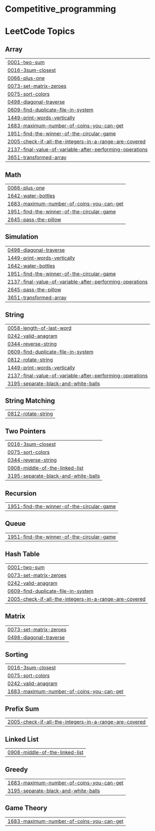 # Competitive_programming
<!---LeetCode Topics Start-->
# LeetCode Topics
## Array
|  |
| ------- |
| [0001-two-sum](https://github.com/Kthesword/Competitive_programming/tree/master/0001-two-sum) |
| [0016-3sum-closest](https://github.com/Kthesword/Competitive_programming/tree/master/0016-3sum-closest) |
| [0066-plus-one](https://github.com/Kthesword/Competitive_programming/tree/master/0066-plus-one) |
| [0073-set-matrix-zeroes](https://github.com/Kthesword/Competitive_programming/tree/master/0073-set-matrix-zeroes) |
| [0075-sort-colors](https://github.com/Kthesword/Competitive_programming/tree/master/0075-sort-colors) |
| [0498-diagonal-traverse](https://github.com/Kthesword/Competitive_programming/tree/master/0498-diagonal-traverse) |
| [0609-find-duplicate-file-in-system](https://github.com/Kthesword/Competitive_programming/tree/master/0609-find-duplicate-file-in-system) |
| [1449-print-words-vertically](https://github.com/Kthesword/Competitive_programming/tree/master/1449-print-words-vertically) |
| [1683-maximum-number-of-coins-you-can-get](https://github.com/Kthesword/Competitive_programming/tree/master/1683-maximum-number-of-coins-you-can-get) |
| [1951-find-the-winner-of-the-circular-game](https://github.com/Kthesword/Competitive_programming/tree/master/1951-find-the-winner-of-the-circular-game) |
| [2005-check-if-all-the-integers-in-a-range-are-covered](https://github.com/Kthesword/Competitive_programming/tree/master/2005-check-if-all-the-integers-in-a-range-are-covered) |
| [2137-final-value-of-variable-after-performing-operations](https://github.com/Kthesword/Competitive_programming/tree/master/2137-final-value-of-variable-after-performing-operations) |
| [3651-transformed-array](https://github.com/Kthesword/Competitive_programming/tree/master/3651-transformed-array) |
## Math
|  |
| ------- |
| [0066-plus-one](https://github.com/Kthesword/Competitive_programming/tree/master/0066-plus-one) |
| [1642-water-bottles](https://github.com/Kthesword/Competitive_programming/tree/master/1642-water-bottles) |
| [1683-maximum-number-of-coins-you-can-get](https://github.com/Kthesword/Competitive_programming/tree/master/1683-maximum-number-of-coins-you-can-get) |
| [1951-find-the-winner-of-the-circular-game](https://github.com/Kthesword/Competitive_programming/tree/master/1951-find-the-winner-of-the-circular-game) |
| [2645-pass-the-pillow](https://github.com/Kthesword/Competitive_programming/tree/master/2645-pass-the-pillow) |
## Simulation
|  |
| ------- |
| [0498-diagonal-traverse](https://github.com/Kthesword/Competitive_programming/tree/master/0498-diagonal-traverse) |
| [1449-print-words-vertically](https://github.com/Kthesword/Competitive_programming/tree/master/1449-print-words-vertically) |
| [1642-water-bottles](https://github.com/Kthesword/Competitive_programming/tree/master/1642-water-bottles) |
| [1951-find-the-winner-of-the-circular-game](https://github.com/Kthesword/Competitive_programming/tree/master/1951-find-the-winner-of-the-circular-game) |
| [2137-final-value-of-variable-after-performing-operations](https://github.com/Kthesword/Competitive_programming/tree/master/2137-final-value-of-variable-after-performing-operations) |
| [2645-pass-the-pillow](https://github.com/Kthesword/Competitive_programming/tree/master/2645-pass-the-pillow) |
| [3651-transformed-array](https://github.com/Kthesword/Competitive_programming/tree/master/3651-transformed-array) |
## String
|  |
| ------- |
| [0058-length-of-last-word](https://github.com/Kthesword/Competitive_programming/tree/master/0058-length-of-last-word) |
| [0242-valid-anagram](https://github.com/Kthesword/Competitive_programming/tree/master/0242-valid-anagram) |
| [0344-reverse-string](https://github.com/Kthesword/Competitive_programming/tree/master/0344-reverse-string) |
| [0609-find-duplicate-file-in-system](https://github.com/Kthesword/Competitive_programming/tree/master/0609-find-duplicate-file-in-system) |
| [0812-rotate-string](https://github.com/Kthesword/Competitive_programming/tree/master/0812-rotate-string) |
| [1449-print-words-vertically](https://github.com/Kthesword/Competitive_programming/tree/master/1449-print-words-vertically) |
| [2137-final-value-of-variable-after-performing-operations](https://github.com/Kthesword/Competitive_programming/tree/master/2137-final-value-of-variable-after-performing-operations) |
| [3195-separate-black-and-white-balls](https://github.com/Kthesword/Competitive_programming/tree/master/3195-separate-black-and-white-balls) |
## String Matching
|  |
| ------- |
| [0812-rotate-string](https://github.com/Kthesword/Competitive_programming/tree/master/0812-rotate-string) |
## Two Pointers
|  |
| ------- |
| [0016-3sum-closest](https://github.com/Kthesword/Competitive_programming/tree/master/0016-3sum-closest) |
| [0075-sort-colors](https://github.com/Kthesword/Competitive_programming/tree/master/0075-sort-colors) |
| [0344-reverse-string](https://github.com/Kthesword/Competitive_programming/tree/master/0344-reverse-string) |
| [0908-middle-of-the-linked-list](https://github.com/Kthesword/Competitive_programming/tree/master/0908-middle-of-the-linked-list) |
| [3195-separate-black-and-white-balls](https://github.com/Kthesword/Competitive_programming/tree/master/3195-separate-black-and-white-balls) |
## Recursion
|  |
| ------- |
| [1951-find-the-winner-of-the-circular-game](https://github.com/Kthesword/Competitive_programming/tree/master/1951-find-the-winner-of-the-circular-game) |
## Queue
|  |
| ------- |
| [1951-find-the-winner-of-the-circular-game](https://github.com/Kthesword/Competitive_programming/tree/master/1951-find-the-winner-of-the-circular-game) |
## Hash Table
|  |
| ------- |
| [0001-two-sum](https://github.com/Kthesword/Competitive_programming/tree/master/0001-two-sum) |
| [0073-set-matrix-zeroes](https://github.com/Kthesword/Competitive_programming/tree/master/0073-set-matrix-zeroes) |
| [0242-valid-anagram](https://github.com/Kthesword/Competitive_programming/tree/master/0242-valid-anagram) |
| [0609-find-duplicate-file-in-system](https://github.com/Kthesword/Competitive_programming/tree/master/0609-find-duplicate-file-in-system) |
| [2005-check-if-all-the-integers-in-a-range-are-covered](https://github.com/Kthesword/Competitive_programming/tree/master/2005-check-if-all-the-integers-in-a-range-are-covered) |
## Matrix
|  |
| ------- |
| [0073-set-matrix-zeroes](https://github.com/Kthesword/Competitive_programming/tree/master/0073-set-matrix-zeroes) |
| [0498-diagonal-traverse](https://github.com/Kthesword/Competitive_programming/tree/master/0498-diagonal-traverse) |
## Sorting
|  |
| ------- |
| [0016-3sum-closest](https://github.com/Kthesword/Competitive_programming/tree/master/0016-3sum-closest) |
| [0075-sort-colors](https://github.com/Kthesword/Competitive_programming/tree/master/0075-sort-colors) |
| [0242-valid-anagram](https://github.com/Kthesword/Competitive_programming/tree/master/0242-valid-anagram) |
| [1683-maximum-number-of-coins-you-can-get](https://github.com/Kthesword/Competitive_programming/tree/master/1683-maximum-number-of-coins-you-can-get) |
## Prefix Sum
|  |
| ------- |
| [2005-check-if-all-the-integers-in-a-range-are-covered](https://github.com/Kthesword/Competitive_programming/tree/master/2005-check-if-all-the-integers-in-a-range-are-covered) |
## Linked List
|  |
| ------- |
| [0908-middle-of-the-linked-list](https://github.com/Kthesword/Competitive_programming/tree/master/0908-middle-of-the-linked-list) |
## Greedy
|  |
| ------- |
| [1683-maximum-number-of-coins-you-can-get](https://github.com/Kthesword/Competitive_programming/tree/master/1683-maximum-number-of-coins-you-can-get) |
| [3195-separate-black-and-white-balls](https://github.com/Kthesword/Competitive_programming/tree/master/3195-separate-black-and-white-balls) |
## Game Theory
|  |
| ------- |
| [1683-maximum-number-of-coins-you-can-get](https://github.com/Kthesword/Competitive_programming/tree/master/1683-maximum-number-of-coins-you-can-get) |
<!---LeetCode Topics End-->